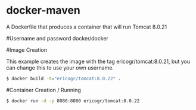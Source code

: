 # docker-maven
A Dockerfile that produces a container that will run Tomcat 8.0.21

#Username and password
docker/docker

#Image Creation

This example creates the image with the tag ericogr/tomcat:8.0.21, but you can change this to use your own username.

```sh
$ docker build -t="ericogr/tomcat:8.0.22" .
```

#Container Creation / Running

```sh
$ docker run -d -p 8080:8080 ericogr/tomcat:8.0.22
```
